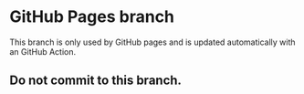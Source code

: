 # GitHub Pages branch

This branch is only used by GitHub pages and is updated automatically with an GitHub Action.

## Do not commit to this branch.